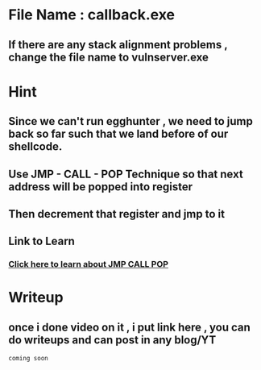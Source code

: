 

# File Name : callback.exe

## If there are any stack alignment problems , change the file name to vulnserver.exe

# Hint

## Since we can't run egghunter , we need to jump back so far such that we land before of our shellcode.

## Use JMP - CALL - POP Technique so that next address will be popped into register 

## Then decrement that register and jmp to it 

## Link to Learn 

### [Click here to learn about JMP CALL POP](https://marcosvalle.github.io/osce/2018/05/06/JMP-CALL-POP-technique.html)


# Writeup

## once i done video on it , i put link here , you can do writeups and can post in any blog/YT


```
coming soon
```

